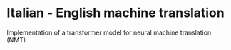 # Italian - English machine translation

Implementation of a transformer model for neural machine translation (NMT)